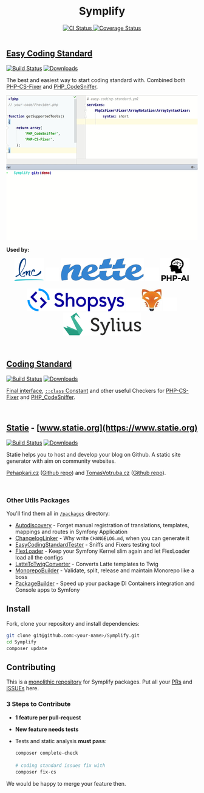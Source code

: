 <div align="center">
    <h1>Symplify</h1>
    <a href="https://travis-ci.org/Symplify/Symplify">
        <img src="https://img.shields.io/travis/Symplify/Symplify/master.svg?style=flat-square" alt="CI Status">
    </a>
    <a href="https://coveralls.io/github/Symplify/Symplify?branch=master">
        <img src="https://img.shields.io/coveralls/Symplify/Symplify/master.svg?style=flat-square" alt="Coverage Status">
    </a>
</div>

<br>

## [Easy Coding Standard](https://github.com/Symplify/EasyCodingStandard)

[![Build Status](https://img.shields.io/travis/Symplify/EasyCodingStandard/master.svg?style=flat-square)](https://travis-ci.org/Symplify/EasyCodingStandard)
[![Downloads](https://img.shields.io/packagist/dt/symplify/easy-coding-standard.svg?style=flat-square)](https://packagist.org/packages/symplify/easy-coding-standard/stats)

The best and easiest way to start coding standard with. Combined both [PHP-CS-Fixer](https://github.com/friendsofphp/php-cs-fixer) and [PHP_CodeSniffer](https://github.com/squizlabs/PHP_CodeSniffer).

![ECS-Run](packages/EasyCodingStandard/docs/run-and-fix.gif)

**Used by:**

<p align="center">
    <a href="https://github.com/lmc-eu/php-coding-standard"><img src="/packages/EasyCodingStandard/docs/logos/lmc.png"></a>
    <img src="/packages/EasyCodingStandard/docs/logos/space.png">
    <a href="https://github.com/nette/coding-standard"><img src="/packages/EasyCodingStandard/docs/logos/nette.png"></a>
    <img src="/packages/EasyCodingStandard/docs/logos/space.png">
    <a href="https://github.com/php-ai/php-ml/"><img src="/packages/EasyCodingStandard/docs/logos/phpai.png"></a>
    <br>
    <br>
    <a href="https://github.com/shopsys/coding-standards"><img src="/packages/EasyCodingStandard/docs/logos/shopsys.png"></a>
    <img src="/packages/EasyCodingStandard/docs/logos/space.png">
    <a href="https://github.com/sunfoxcz/coding-standard"><img src="/packages/EasyCodingStandard/docs/logos/sunfox.jpg"></a>
    <img src="/packages/EasyCodingStandard/docs/logos/space.png">
    <a href="https://github.com/SyliusLabs/CodingStandard"><img src="/packages/EasyCodingStandard/docs/logos/sylius.png"></a>
</p>

<br>

## [Coding Standard](https://github.com/Symplify/CodingStandard)

[![Build Status](https://img.shields.io/travis/Symplify/CodingStandard/master.svg?style=flat-square)](https://travis-ci.org/Symplify/CodingStandard)
[![Downloads](https://img.shields.io/packagist/dt/symplify/coding-standard.svg?style=flat-square)](https://packagist.org/packages/symplify/coding-standard/stats)

[Final interface](http://ocramius.github.io/blog/when-to-declare-classes-final/), [`::class` Constant](https://www.tomasvotruba.cz/blog/2017/08/21/5-useful-rules-from-symplify-coding-standard/#3-class-constant-fixer) and other useful Checkers for [PHP-CS-Fixer](https://github.com/friendsofphp/php-cs-fixer) and [PHP_CodeSniffer](https://github.com/squizlabs/PHP_CodeSniffer).

<br>

## [Statie](https://github.com/Symplify/Statie) - [www.statie.org](https://www.statie.org)

[![Build Status](https://img.shields.io/travis/Symplify/Statie/master.svg?style=flat-square)](https://travis-ci.org/Symplify/Statie)
[![Downloads](https://img.shields.io/packagist/dt/Symplify/statie.svg?style=flat-square)](https://packagist.org/packages/Symplify/statie/stats)

Statie helps you to host and develop your blog on Github.
A static site generator with aim on community websites.

[Pehapkari.cz](https://pehapkari.cz/) ([Github repo](https://github.com/pehapkari/pehapkari.cz)) and [TomasVotruba.cz](https://www.tomasvotruba.cz/) ([Github repo](https://github.com/tomasvotruba/tomasvotruba.cz)).

<br>

### Other Utils Packages

You'll find them all in [`/packages`](/packages) directory:

- [Autodiscovery](https://github.com/Symplify/Autodiscovery) - Forget manual registration of translations, templates, mappings and routes in Symfony Application
- [ChangelogLinker](https://github.com/Symplify/ChangelogLinker) - Why write `CHANGELOG.md`, when you can generate it
- [EasyCodingStandardTester](https://github.com/Symplify/EasyCodingStandardTester) - Sniffs and Fixers testing tool
- [FlexLoader](https://github.com/Symplify/FlexLoader) - Keep your Symfony Kernel slim again and let FlexLoader load all the configs
- [LatteToTwigConverter](https://github.com/Symplify/LatteToTwigConverter) - Converts Latte templates to Twig
- [MonorepoBuilder](https://github.com/Symplify/MonorepoBuilder) - Validate, split, release and maintain Monorepo like a boss
- [PackageBuilder](https://github.com/Symplify/PackageBuilder) - Speed up your package DI Containers integration and Console apps to Symfony

## Install

Fork, clone your repository and install dependencies:

```bash
git clone git@github.com:<your-name>/Symplify.git
cd Symplify
composer update
```

## Contributing

This is a [monolithic repository](https://gomonorepo.org/) for Symplify packages. Put all your [PRs](https://github.com/Symplify/Symplify/pulls) and [ISSUEs](https://github.com/Symplify/Symplify/issues) here.

### 3 Steps to Contribute

- **1 feature per pull-request**
- **New feature needs tests**
- Tests and static analysis **must pass**:

    ```bash
    composer complete-check

    # coding standard issues fix with
    composer fix-cs
    ```

We would be happy to merge your feature then.
